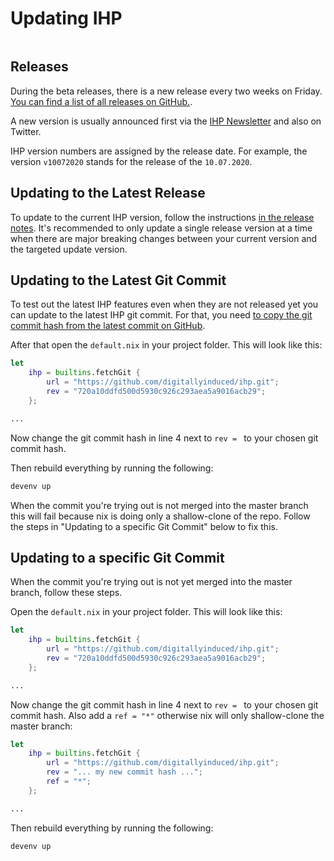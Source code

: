 # Updating IHP

```toc

```

## Releases

During the beta releases, there is a new release every two weeks on Friday. [You can find a list of all releases on GitHub.](https://github.com/digitallyinduced/ihp/releases).

A new version is usually announced first via the [IHP Newsletter](http://eepurl.com/g51zq1) and also on Twitter.

IHP version numbers are assigned by the release date. For example, the version `v10072020` stands for the release of the `10.07.2020`.

## Updating to the Latest Release

To update to the current IHP version, follow the instructions [in the release notes](https://github.com/digitallyinduced/ihp/releases). It's recommended to only update a single release version at a time when there are major breaking changes between your current version and the targeted update version.

## Updating to the Latest Git Commit

To test out the latest IHP features even when they are not released yet you can update to the latest IHP git commit. For that, you need [to copy the git commit hash from the latest commit on GitHub](https://github.com/digitallyinduced/ihp/commits/master).

After that open the `default.nix` in your project folder. This will look like this:

```nix
let
    ihp = builtins.fetchGit {
        url = "https://github.com/digitallyinduced/ihp.git";
        rev = "720a10ddfd500d5930c926c293aea5a9016acb29";
    };

...
```

Now change the git commit hash in line 4 next to `rev = ` to your chosen git commit hash.

Then rebuild everything by running the following:

```bash
devenv up
```

When the commit you're trying out is not merged into the master branch this will fail because nix is doing only a shallow-clone of the repo. Follow the steps in "Updating to a specific Git Commit" below to fix this.

## Updating to a specific Git Commit

When the commit you're trying out is not yet merged into the master branch, follow these steps.

Open the `default.nix` in your project folder. This will look like this:

```nix
let
    ihp = builtins.fetchGit {
        url = "https://github.com/digitallyinduced/ihp.git";
        rev = "720a10ddfd500d5930c926c293aea5a9016acb29";
    };

...
```

Now change the git commit hash in line 4 next to `rev = ` to your chosen git commit hash. Also add a `ref = "*"` otherwise nix will only shallow-clone the master branch:

```nix
let
    ihp = builtins.fetchGit {
        url = "https://github.com/digitallyinduced/ihp.git";
        rev = "... my new commit hash ...";
        ref = "*";
    };

...
```

Then rebuild everything by running the following:

```bash
devenv up
```
